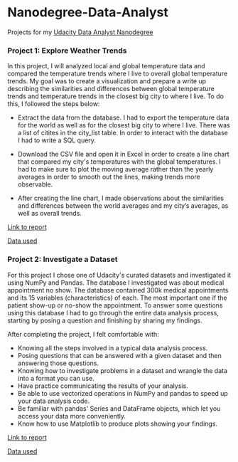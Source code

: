 # Nanodegree-Data-Analyst
Projects for my [Udacity Data Analyst Nanodegree](https://eu.udacity.com/course/data-analyst-nanodegree--nd002)

### Project 1: Explore Weather Trends
In this project, I will analyzed local and global temperature data and compared the temperature trends where I live to overall global temperature trends. My goal was to create a visualization and prepare a write up describing the similarities and differences between global temperature trends and temperature trends in the closest big city to where I live. To do this, I followed the steps below:

- Extract the data from the database. I had to export the temperature data for the world as well as for the closest big city to where I live. There was a list of citites in the city_list table. In order to interact with the database I had to write a SQL query.

- Download the CSV file and open it in Excel in order to create a line chart that compared my city's temperatures with the global temperatures. I had to make sure to plot the moving average rather than the yearly averages in order to smooth out the lines, making trends more observable.

- After creating the line chart, I made observations about the similarities and differences between the world averages and my city’s averages, as well as overall trends. 

[Link to report](https://github.com/NickZward/Nanodegree-Data-Analyst/blob/master/Project%201/Project%201%20report.pdf)

[Data used](https://github.com/NickZward/Nanodegree-Data-Analyst/blob/master/Project%201/results.csv)

### Project 2: Investigate a Dataset
For this project I chose one of Udacity's curated datasets and investigated it using NumPy and Pandas. The database I investigated was about medical appointment no show. The database contained 300k medical appointments and its 15 variables (characteristics) of each. The most important one if the patient show-up or no-show the appointment. To answer some questions using this database I had to go through the entire data analysis process, starting by posing a question and finishing by sharing my findings.

After completing the project, I felt comfortable with:

- Knowing all the steps involved in a typical data analysis process.
- Posing questions that can be answered with a given dataset and then answering those questions.
- Knowing how to investigate problems in a dataset and wrangle the data into a format you can use.
- Have practice communicating the results of your analysis.
- Be able to use vectorized operations in NumPy and pandas to speed up your data analysis code.
- Be familiar with pandas' Series and DataFrame objects, which let you access your data more conveniently.
- Know how to use Matplotlib to produce plots showing your findings.

[Link to report](https://github.com/NickZward/Nanodegree-Data-Analyst/blob/master/Project%202/Investigate%20a%20dataset%20-%20No-show.ipynb)

[Data used](https://www.kaggle.com/joniarroba/noshowappointments)
